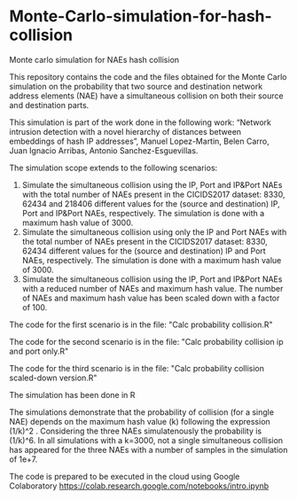 # Monte-Carlo-simulation-for-hash-collision
Monte carlo simulation for NAEs hash collision

This repository contains the code and the files obtained for the Monte Carlo simulation on the probability that two source and destination network address elements (NAE) have a simultaneous collision on both their source and destination parts. 

This simulation is part of the work done in the following work: “Network intrusion detection with a novel hierarchy of distances between embeddings of hash IP addresses”, Manuel Lopez-Martin, Belen Carro, Juan Ignacio Arribas, Antonio Sanchez-Esguevillas.

The simulation scope extends to the following scenarios:
1.	Simulate the simultaneous collision using the IP, Port and IP&Port NAEs with the total number of NAEs present in the CICIDS2017 dataset: 8330, 62434 and 218406 different values for the (source and destination) IP, Port and IP&Port NAEs, respectively. The simulation is done with a maximum hash value of 3000.
2.	Simulate the simultaneous collision using only the IP and Port NAEs with the total number of NAEs present in the CICIDS2017 dataset: 8330, 62434 different values for the (source and destination) IP and Port NAEs, respectively. The simulation is done with a maximum hash value of 3000.
3.	Simulate the simultaneous collision using the IP, Port and IP&Port NAEs with a reduced number of NAEs and maximum hash value. The number of NAEs and maximum hash value has been scaled down with a factor of 100.

The code for the first scenario is in the file: "Calc probability collision.R"

The code for the second scenario is in the file: "Calc probability collision ip and port only.R"

The code for the third scenario is in the file: "Calc probability collision scaled-down version.R"

The simulation has been done in R 

The simulations demonstrate that the probability of collision (for a single NAE) depends on the maximum hash value (k) following the expression (1/k)^2 . Considering the three NAEs simulatenously the probability is (1/k)^6. In all simulations with a k=3000, not a single simultaneous collision has appeared for the three NAEs with a number of samples in the simulation of 1e+7.

The code is prepared to be executed in the cloud using Google Colaboratory https://colab.research.google.com/notebooks/intro.ipynb

